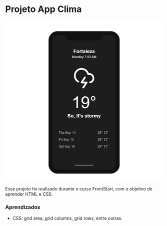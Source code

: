 # Projeto App Clima
![enter image description here](https://github.com/laurageleilate/Clima/blob/master/Screenshot_6.png?raw=true)

Esse projeto foi realizado durante o curso FrontStart, com o objetivo de aprender HTML e CSS.


### Aprendizados
- CSS: grid area, grid columns, grid rows, entre outras.
